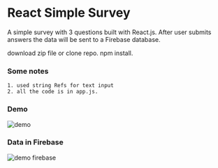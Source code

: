 # React Simple Survey

A simple survey with 3 questions built with React.js. 
After user submits answers the data will be sent to a Firebase database. 

download zip file or clone repo. npm install. 


### Some notes
    
    1. used string Refs for text input
    2. all the code is in app.js. 

### Demo 
![demo](http://i.imgur.com/RkJ4zKX.gif)

### Data in Firebase
![demo firebase](http://i.imgur.com/v5uVktG.gif)